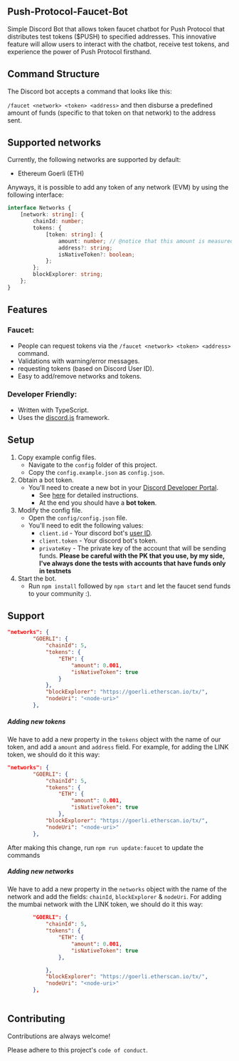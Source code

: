 ## Push-Protocol-Faucet-Bot

Simple Discord Bot that allows token faucet chatbot for Push Protocol that distributes test tokens ($PUSH) to specified addresses. This innovative feature will allow users to interact with the chatbot, receive test tokens, and experience the power of Push Protocol firsthand.

## Command Structure

The Discord bot accepts a command that looks like this:

`/faucet <network> <token> <address>` and then disburse a predefined amount of funds (specific to that token on that network) to the address sent.


## Supported networks

Currently, the following networks are supported by default:

-   Ethereum Goerli (ETH)

Anyways, it is possible to add any token of any network (EVM) by using the following interface:

```typescript
interface Networks {
    [network: string]: {
        chainId: number;
        tokens: {
            [token: string]: {
                amount: number; // @notice that this amount is measured in ETH
                address?: string;
                isNativeToken?: boolean;
            };
        };
        blockExplorer: string;
    };
}
```

## Features

### Faucet:

-   People can request tokens via the `/faucet <network> <token> <address>` command.
-   Validations with warning/error messages.
-   requesting tokens (based on Discord User ID).
-   Easy to add/remove networks and tokens.

### Developer Friendly:

-   Written with TypeScript.
-   Uses the [discord.js](https://discord.js.org/) framework.

## Setup

1. Copy example config files.
    - Navigate to the `config` folder of this project.
    - Copy the `config.example.json` as `config.json`.
2. Obtain a bot token.
    - You'll need to create a new bot in your [Discord Developer Portal](https://discord.com/developers/applications/).
        - See [here](https://www.writebots.com/discord-bot-token/) for detailed instructions.
        - At the end you should have a **bot token**.
3. Modify the config file.
    - Open the `config/config.json` file.
    - You'll need to edit the following values:
        - `client.id` - Your discord bot's [user ID](https://techswift.org/2020/04/22/how-to-find-your-user-id-on-discord/).
        - `client.token` - Your discord bot's token.
        - `privateKey` - The private key of the account that will be sending funds. **Please be careful with the PK that you use, by my side, I've always done the tests with accounts that have funds only in testnets**
4. Start the bot.
    - Run `npm install` followed by `npm start` and let the faucet send funds to your community :).

## Support

```json
"networks": {
        "GOERLI": {
            "chainId": 5,
            "tokens": {
                "ETH": {
                    "amount": 0.001,
                    "isNativeToken": true
                }
            },
            "blockExplorer": "https://goerli.etherscan.io/tx/",
            "nodeUri": "<node-uri>"
        },
```

##### Adding new tokens

We have to add a new property in the `tokens` object with the name of our token, and add a `amount` and `address` field. For example, for adding the LINK token, we should do it this way:

```json
"networks": {
        "GOERLI": {
            "chainId": 5,
            "tokens": {
                "ETH": {
                    "amount": 0.001,
                    "isNativeToken": true
                },
            "blockExplorer": "https://goerli.etherscan.io/tx/",
            "nodeUri": "<node-uri>"
        },
```

After making this change, run `npm run update:faucet` to update the commands

##### Adding new networks

We have to add a new property in the `networks` object with the name of the network and add the fields: `chainId`, `blockExplorer` & `nodeUri`. For adding the mumbai network with the LINK token, we should do it this way:

```json
        "GOERLI": {
            "chainId": 5,
            "tokens": {
                "ETH": {
                    "amount": 0.001,
                    "isNativeToken": true
                },

            },
            "blockExplorer": "https://goerli.etherscan.io/tx/",
            "nodeUri": "<node-uri>"
        },
       
```

## Contributing

Contributions are always welcome!

Please adhere to this project's `code of conduct`.

